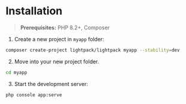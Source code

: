 # Installation

> **Prerequisites:** PHP 8.2+, Composer

1. Create a new project in `myapp` folder:

```bash
composer create-project lightpack/lightpack myapp --stability=dev
```

2. Move into your new project folder.

```bash
cd myapp
```

3. Start the development server:

```bash
php console app:serve
```
